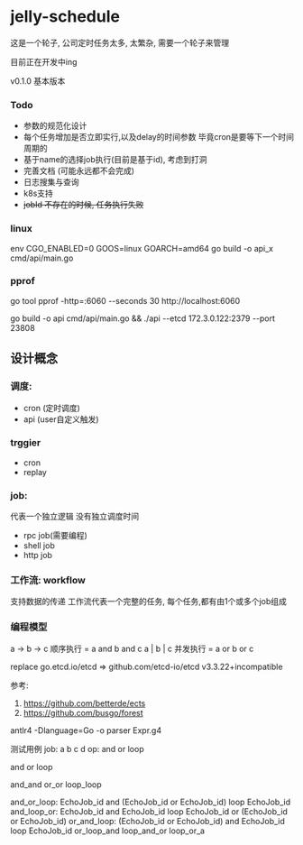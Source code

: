 # jelly-schedule


这是一个轮子, 公司定时任务太多, 太繁杂, 需要一个轮子来管理

目前正在开发中ing

v0.1.0 基本版本

### Todo
- 参数的规范化设计
- 每个任务增加是否立即实行,以及delay的时间参数 毕竟cron是要等下一个时间周期的
- 基于name的选择job执行(目前是基于id), 考虑到打洞
- 完善文档 (可能永远都不会完成)
- 日志搜集与查询
- k8s支持
- ~~jobId 不存在的时候, 任务执行失败~~


### linux
env CGO_ENABLED=0 GOOS=linux GOARCH=amd64 go build -o api_x cmd/api/main.go

### pprof
go tool pprof -http=:6060 --seconds 30 http://localhost:6060

go build -o api cmd/api/main.go && ./api --etcd 172.3.0.122:2379 --port 23808


## 设计概念
### 调度:
- cron (定时调度)
- api (user自定义触发)

### trggier
- cron
- replay


### job:
代表一个独立逻辑
没有独立调度时间

- rpc job(需要编程)
- shell job 
- http job


### 工作流: workflow
支持数据的传递
工作流代表一个完整的任务, 每个任务,都有由1个或多个job组成


### 编程模型
a -> b -> c 顺序执行 = a and b and c 
a | b | c   并发执行 = a or  b or  c 



replace go.etcd.io/etcd => github.com/etcd-io/etcd v3.3.22+incompatible

参考:
1. https://github.com/betterde/ects
2. https://github.com/busgo/forest



antlr4 -Dlanguage=Go -o parser Expr.g4




测试用例
job: a b c d
op: and or loop

and
or
loop

and_and
or_or
loop_loop


and_or_loop: EchoJob_id and (EchoJob_id or EchoJob_id) loop EchoJob_id
and_loop_or: EchoJob_id and EchoJob_id loop EchoJob_id or (EchoJob_id or EchoJob_id)
or_and_loop: (EchoJob_id or EchoJob_id) and EchoJob_id loop EchoJob_id
or_loop_and
loop_and_or
loop_or_a


